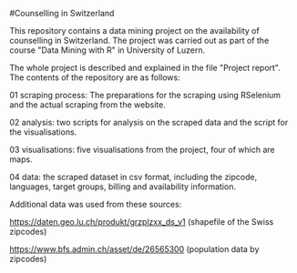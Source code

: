 #Counselling in Switzerland

This repository contains a data mining project on the availability of counselling in Switzerland. The project was carried out as part of the course "Data Mining with R" in University of Luzern.

The whole project is described and explained in the file "Project report". The contents of the repository are as follows:

01 scraping process: The preparations for the scraping using RSelenium and the actual scraping from the website.

02 analysis: two scripts for analysis on the scraped data and the script for the visualisations.

03 visualisations: five visualisations from the project, four of which are maps.

04 data: the scraped dataset in csv format, including the zipcode, languages, target groups, billing and availability information.

Additional data was used from these sources:

https://daten.geo.lu.ch/produkt/grzplzxx_ds_v1 (shapefile of the Swiss zipcodes)

https://www.bfs.admin.ch/asset/de/26565300 (population data by zipcodes)